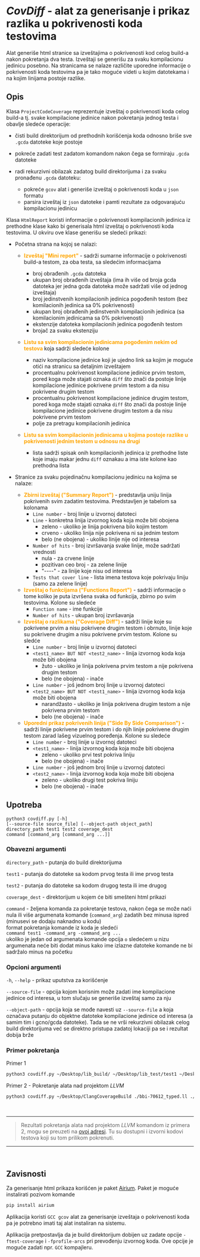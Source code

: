# *CovDiff* - alat za generisanje i prikaz razlika u pokrivenosti koda testovima 

Alat generiše html stranice sa izveštajima o pokrivenosti kod celog build-a nakon pokretanja dva testa. Izveštaji se generišu za svaku kompilacionu jedinicu posebno. Na stranicama se nalaze različite uporedne informacije o pokrivenosti koda testovima pa je tako moguće videti u kojim datotekama i na kojim linijama postoje razlike.

## Opis 

Klasa `ProjectCodeCoverage` reprezentuje izveštaj o pokrivenosti koda celog build-a tj. svake kompilacione jedinice nakon pokretanja jednog testa i obavlje sledeće operacije:
- čisti build direktorijum od prethodnih korišćenja koda odnosno briše sve `.gcda` datoteke koje postoje
- pokreće zadati test zadatom komandom nakon čega se formiraju `.gcda` datoteke
- radi rekurzivni obilazak zadatog build direktorijuma i za svaku pronađenu `.gcda` datoteku:

  - pokreće `gcov` alat i generiše izveštaj o pokrivenosti koda u `json` formatu
  - parsira izveštaj iz `json` datoteke i pamti rezultate za odgovarajuću kompilacionu jedinicu

Klasa `HtmlReport` koristi informacije o pokrivenosti kompilacionih jedinica iz prethodne klase kako bi generisala html izveštaj o pokrivenosti koda testovima. U okviru ove klase generišu se sledeći prikazi:
- Početna strana na kojoj se nalazi:
  - **<span style="color:orange"> Izveštaj "Mini report" </span>** - sadrži sumarne informacije o pokrivenosti build-a testom, za oba testa, sa sledećim informacijama
    -  broj obrađenih `.gcda` datoteka
    -  ukupan broj obrađenih izveštaja (ima ih više od broja gcda datoteka jer jedna gcda datoteka može sadržati više od jednog izveštaja)
    -  broj jedinstvenih kompilacionih jedinica pogođenih testom (bez komilacionih jedinica sa 0% pokrivenosti)
    -  ukupan broj obrađenih jedinstvenih kompilacionih jedinica (sa komilacionim jedinicama sa 0% pokrivenosti) 
    -  ekstenzije datoteka kompilacionih jedinica pogođenih testom
    -  brojač za svaku ekstenziju
  -  **<span style="color:orange"> Listu sa svim kompilacionin jedinicama pogođenim nekim od testova </span>** koja sadrži sledeće kolone
     -  naziv kompilacione jedinice koji je ujedno link sa kojim je moguće otići na stranicu sa detaljnim izveštajem 
     -  procentualnu pokrivenost kompilacione jedinice prvim testom, pored koga može stajati oznaka `diff` što znači da postoje linije kompilacione jedinice pokrivene prvim testom a da nisu pokrivene drugim testom
     -  procentualnu pokrivenost kompilacione jedinice drugim testom, pored koga može stajati oznaka `diff` što znači da postoje linije kompilacione jedinice pokrivene drugim testom a da nisu pokrivene prvim testom
     -  polje za pretragu kompilacionih jedinica
     
  -  **<span style="color:orange"> Listu sa svim kompilacionin jedinicama u kojima postoje razlike u pokrivenosti jednim testom u odnosu na drugi </span>**
     - lista sadrži spisak onih kompilacionih jedinica iz prethodne liste koje imaju makar jednu `diff` oznakau a ima iste kolone kao prethodna lista

- Stranice za svaku pojedinačnu kompilacionu jedinicu na kojima se nalaze:
  
  - **<span style="color:orange"> Zbirni izveštaj ("Summary Report") </span>** - predstavlja uniju linija pokrivenih svim zadatim testovima. Predstavljen je tabelom sa kolonama
    - `Line number` - broj linije u izvornoj datoteci
    - `Line` - konkretna linija izvornog koda koja može biti obojena
      - zeleno - ukoliko je linija pokrivena bilo kojim testom
      - crveno - ukoliko linija nije pokrivena ni sa jednim testom
      - belo (ne obojena) - ukoliko linije nije od interesa
    - `Number of hits` - broj izvršavanja svake linije, može sadržati vrednosti
      - nula - za crvene linije
      - pozitivan ceo broj - za zelene linije
      - "----" - za linije koje nisu od interesa
    - `Tests that cover line` - lista imena testova koje pokrivaju liniju (samo za zelene linije)
  - **<span style="color:orange"> Izveštaj o funkcijama ("Functions Report")</span>** - sadrži informacije o tome koliko je puta izvršena svaka od funkcija, zbirno po svim testovima. Kolone su sledeće
    - `Function name` - ime funkcije
    - `Number of hits` - ukupan broj izvršavanja
  - **<span style="color:orange"> Izveštaj o razlikama ("Coverage Diff") </span>** - sadrži linije koje su pokrivene prvim a nisu pokrivene drugim testom i obrnuto, linije koje su pokrivene drugim a nisu pokrivene prvim testom. Kolone su sledće
    - `Line number` - broj linije u izvornoj datoteci
    - `<test1_name> BUT NOT <test2_name>` - linija izvornog koda koja može biti obojena
      - žuto - ukoliko je linija pokrivena prvim testom a nije pokrivena drugim testom
      - belo (ne obojena) - inače
    - `Line number` - još jednom broj linije u izvornoj datoteci
    - `<test2_name> BUT NOT <test1_name>` - linija izvornog koda koja može biti obojena
      - narandžasto - ukoliko je linija pokrivena drugim testom a nije pokrivena prvim testom
      - belo (ne obojena) - inače
  - **<span style="color:orange"> Uporedni prikaz pokrivenih linija ("Side By Side Comparison")</span>** - sadrži linije pokrivene prvim testom i do njih linije pokrivene drugim testom zarad lašeg vizuelnog poređenja. Kolone su sledeće
    - `Line number` - broj linije u izvornoj datoteci
    - `<test1_name>` - linija izvornog koda koja može biti obojena
      - zeleno - ukoliko prvi test pokriva liniju
      - belo (ne obojena) - inače 
    -  `Line number` - još jednom broj linije u izvornoj datoteci
    - `<test2_name>` - linija izvornog koda koja može biti obojena
      - zeleno - ukoliko drugi test pokriva liniju
      - belo (ne obojena) - inače

## Upotreba

```
python3 covdiff.py [-h] 
[--source-file source_file] [--object-path object_path]
directory_path test1 test2 coverage_dest 
command [command_arg [command_arg ...]]
```
### Obavezni argumenti
`directory_path` - putanja do build direktorijuma

`test1` - putanja do datoteke sa kodom prvog testa ili ime prvog testa

`test2` - putanja do datoteke sa kodom drugog testa ili ime drugog

`coverage_dest` - direktorijum u kojem će biti smešteni html prikazi

`command` - željena komanda za pokretanje testova, nakon čega se može naći nula ili više argumenata komande (`command_arg`) zadatih bez minusa ispred (minusevi se dodaju naknadno u kodu)   
format pokretanja komande iz koda je sledeći   
`command test1 -command_arg -command_arg ...`   
ukoliko je jedan od argumenata komande opcija `o` sledećem u nizu argumenata neće biti dodat minus kako ime izlazne datoteke komande ne bi sadržalo minus na početku 

### Opcioni argumenti
`-h`, `--help` - prikaz uputstva za korišćenje

`--source-file` - opcija kojom korisnim može zadati ime kompilacione jedinice od interesa, u tom slučaju se generiše izveštaj samo za nju

`--object-path` - opcija koja se mođe navesti uz `--source-file` a koja označava putanju do objektne datoteke kompilacione jedinice od interesa (a samim tim i gcno/gcda datoteke). Tada se ne vrši rekurzivni obilazak celog build direktorijuma već se direktno pristupa zadatoj lokaciji pa se i rezultat dobija brže

### Primer pokretanja
Primer 1
```bash
python3 covdiff.py ~/Desktop/lib_build/ ~/Desktop/lib_test/test1 ~/Desktop/lib_test/test2 ./results run_exec.sh 
```
Primer 2 - Pokretanje alata nad projektom *LLVM*
```bash
python3 covdiff.py ~/Desktop/ClangCoverageBuild ./bbi-70612_typed.ll ./bbi-70612_typed_no_llvmdbg.ll ./results ~/Desktop/ClangCoverageBuild/bin/opt opaque-pointers=0 O2 S o opt_out.ll
```
<br>

---
> Rezultati pokretanja alata nad projektom *LLVM* komandom iz primera 2, mogu se preuzeti na [ovoj adresi](https://drive.google.com/drive/folders/1vGo_d2THwaoFHrfzuAzkI46bw06fiHqn?usp=share_link). Tu su dostupni i izvorni kodovi testova koji su tom prilikom pokrenuti.
---

<br>

## Zavisnosti

Za generisanje html prikaza korišćen je paket [Airium](https://pypi.org/project/airium/). Paket je moguće instalirati pozivom komande

```bash
pip install airium
```
Aplikacija koristi `GCC gcov` alat za generisanje izveštaja o pokrivenosti koda pa je potrebno imati taj alat instaliran na sistemu.

Aplikacija pretpostavlja da je build direktorijum dobijen uz zadate opcije `-ftest-coverage` i `-fprofile-arcs` pri prevođenju izvornog koda. Ove opcije je moguće zadati npr. `GCC` kompajleru.
